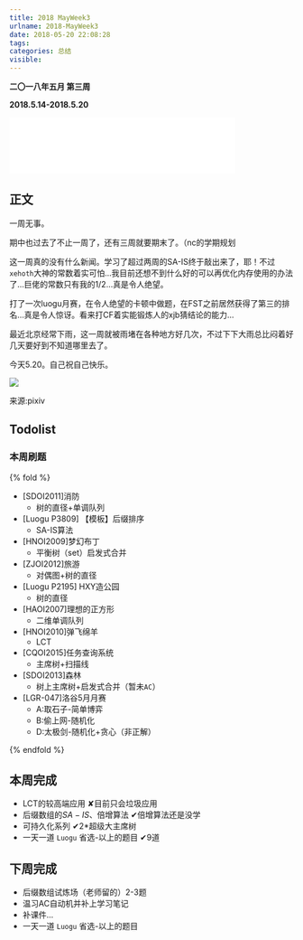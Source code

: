 ```yaml
---
title: 2018 MayWeek3
urlname: 2018-MayWeek3
date: 2018-05-20 22:08:28
tags: 
categories: 总结
visible:
---
```


**二〇一八年五月 第三周**

**2018.5.14-2018.5.20**

<!-- more -->

<iframe frameborder="no" border="0" marginwidth="0" marginheight="0" width=400 height=100 src="//music.163.com/outchain/player?type=2&id=106107&auto=0&height=100"></iframe>

## 正文

一周无事。

期中也过去了不止一周了，还有三周就要期末了。（nc的学期规划

这一周真的没有什么新闻。学习了超过两周的SA-IS终于敲出来了，耶！不过`xehoth`大神的常数着实可怕...我目前还想不到什么好的可以再优化内存使用的办法了...巨佬的常数只有我的1/2...真是令人绝望。

打了一次luogu月赛，在令人绝望的卡顿中做题，在FST之前居然获得了第三的排名...真是令人惊讶。看来打CF着实能锻炼人的xjb猜结论的能力...

最近北京经常下雨，这一周就被雨堵在各种地方好几次，不过下下大雨总比闷着好几天要好到不知道哪里去了。

今天5.20。自己祝自己快乐。

![](title.jpg)

来源:pixiv

## Todolist

### 本周刷题

{% fold %}
+ [SDOI2011]消防 
    - 树的直径+单调队列
+ [Luogu P3809] 【模板】后缀排序
    - SA-IS算法
+ [HNOI2009]梦幻布丁 
    - 平衡树（set）启发式合并
+ [ZJOI2012]旅游
    - 对偶图+树的直径
+ [Luogu P2195] HXY造公园 
    - 树的直径
+ [HAOI2007]理想的正方形
    - 二维单调队列
+ [HNOI2010]弹飞绵羊 
    - LCT
+ [CQOI2015]任务查询系统
    - 主席树+扫描线
+ [SDOI2013]森林
    - 树上主席树+启发式合并（暂未`AC`）
+ [LGR-047]洛谷5月月赛
    - A:取石子-简单博弈
    - B:偷上网-随机化
    - D:太极剑-随机化+贪心（非正解） 

{% endfold %}

## 本周完成

+ LCT的较高端应用 ✘目前只会垃圾应用
+ 后缀数组的$SA-IS$、倍增算法 ✔倍增算法还是没学
+ 可持久化系列 ✔2*超级大主席树
+ 一天一道 `Luogu` 省选-以上的题目 ✔9道

## 下周完成

+ 后缀数组试炼场（老师留的）2-3题
+ 温习AC自动机并补上学习笔记
+ 补课件...
+ 一天一道 `Luogu` 省选-以上的题目 